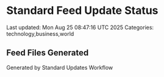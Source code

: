 # Standard Feed Update Status
Last updated: Mon Aug 25 08:47:16 UTC 2025
Categories: technology,business,world

## Feed Files Generated

Generated by Standard Updates Workflow
